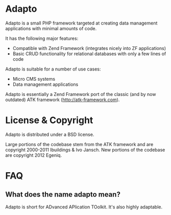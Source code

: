 Adapto
======

Adapto is a small PHP framework targeted at creating data management applications with minimal amounts of code. 

It has the following major features:

* Compatible with Zend Framework (integrates nicely into ZF applications)
* Basic CRUD functionality for relational databases with only a few lines of code

Adapto is suitable for a number of use cases:

* Micro CMS systems
* Data management applications

Adapto is essentially a Zend Framework port of the classic (and by now outdated) ATK framework (http://atk-framework.com). 

License & Copyright
===================
Adapto is distributed under a BSD license. 

Large portions of the codebase stem from the ATK framework and are copyright 2000-2011 Ibuildings & Ivo Jansch.
New portions of the codebase are copyright 2012 Egeniq.

FAQ
===

## What does the name adapto mean?

Adapto is short for ADvanced APlication TOolkit. It's also highly adaptable. 


